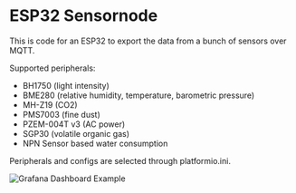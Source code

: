 ESP32 Sensornode
================

This is code for an ESP32 to export the data from a bunch of sensors over MQTT.

Supported peripherals:
* BH1750 (light intensity)
* BME280 (relative humidity, temperature, barometric pressure)
* MH-Z19 (CO2)
* PMS7003 (fine dust)
* PZEM-004T v3 (AC power)
* SGP30 (volatile organic gas)
* NPN Sensor based water consumption

Peripherals and configs are selected through platformio.ini.


![Grafana Dashboard Example](grafana.png)
